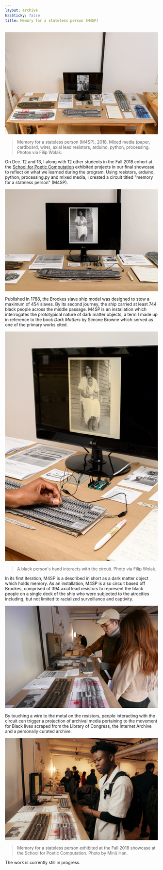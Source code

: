 ```yaml
---
layout: archive
hasSticky: false
title: Memory for a stateless person (M4SP)
---
```


![Image description: A standing desk shot from above shows the project spread out on top.](/assets/img/archive/m4sp/m4sp1.jpg "M4SP photo by Filip Wolak")
>Memory for a stateless person (M4SP), 2018. Mixed media (paper, cardboard, wire), axial lead resistors, arduino, python, processing. Photos via Filip Wolak.

On Dec. 12 and 13, I along with 12 other students in the Fall 2018 cohort at the [School for Poetic Computation](https://sfpc.io) exhibited projects in our final showcase to reflect on what we learned during the program. Using resistors, arduino, python, processing.py and mixed media, I created a circuit titled "memory for a stateless person" (M4SP).

![Image description: ](/assets/img/archive/m4sp/m4sp6.jpg "M4SP photo by Filip Wolak")

Published in 1788, the Brookes slave ship model was designed to stow a maximum of 454 slaves. By its second journey, the ship carried at least 744 black people across the middle passage. M4SP is an installation which interrogates the prototypical nature of dark matter objects, a term I made up in reference to the book _Dark Matters_ by Simone Browne which served as one of the primary works cited.

![Image description: A black person's hand interacts with the circuit.](/assets/img/archive/m4sp/m4sp2.jpg "M4SP photo by Filip Wolak")
>A black person's hand interacts with the circuit. Photo via Filip Wolak.

In its first iteration, M4SP is a described in short as a dark matter object which holds memory. As an installation, M4SP is also circuit based off Brookes, comprised of 394 axial lead resistors to represent the black people on a single deck of the ship who were subjected to the atrocities including, but not limited to racialized surveillance and captivity.

![Image description: ](/assets/img/archive/m4sp/m4sp3.jpg "M4SP photo by Tiri Kananuruk")

By touching a wire to the metal on the resistors, people interacting with the circuit can trigger a projection of archival media pertaining to the movement for Black lives scraped from the Library of Congress, the Internet Archive and a personally curated archive.

![Image description: ](/assets/img/archive/m4sp/m4sp7.jpg "M4SP photo by Minu Han")
>Memory for a stateless person exhibited at the Fall 2018 showcase at the School for Poetic Computation. Photo by Minü Han.

The work is currently still in progress.



